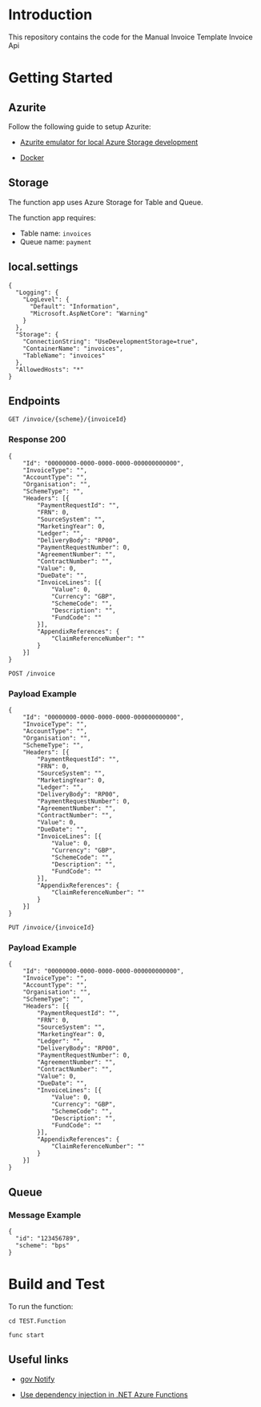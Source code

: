 # Introduction 
This repository contains the code for the Manual Invoice Template Invoice Api

# Getting Started

## Azurite

Follow the following guide to setup Azurite:

- [Azurite emulator for local Azure Storage development](https://dev.azure.com/defragovuk/DEFRA-EST/_wiki/wikis/DEFRA-EST/7722/Azurite-emulator-for-local-Azure-Storage-development)

- [Docker](https://dev.azure.com/defragovuk/DEFRA-EST/_wiki/wikis/DEFRA-EST/9601/Azurite-with-Docker)

## Storage

The function app uses Azure Storage for Table and Queue.

The function app requires:

- Table name: `invoices`
- Queue name: `payment`

## local.settings

```
{
  "Logging": {
    "LogLevel": {
      "Default": "Information",
      "Microsoft.AspNetCore": "Warning"
    }
  },
  "Storage": {
    "ConnectionString": "UseDevelopmentStorage=true",
    "ContainerName": "invoices",
    "TableName": "invoices"
  },
  "AllowedHosts": "*"
}
```

## Endpoints

`GET /invoice/{scheme}/{invoiceId}`

### Response 200

```
{
    "Id": "00000000-0000-0000-0000-000000000000",
    "InvoiceType": "",
    "AccountType": "",
    "Organisation": "",
    "SchemeType": "",
    "Headers": [{
        "PaymentRequestId": "",
        "FRN": 0,
        "SourceSystem": "",
        "MarketingYear": 0,
        "Ledger": "",
        "DeliveryBody": "RP00",
        "PaymentRequestNumber": 0,
        "AgreementNumber": "",
        "ContractNumber": "",
        "Value": 0,
        "DueDate": "",
        "InvoiceLines": [{
            "Value": 0,
            "Currency": "GBP",
            "SchemeCode": "",
            "Description": "",
            "FundCode": ""
        }],
        "AppendixReferences": {
            "ClaimReferenceNumber": ""
        }
    }]
}
```

`POST /invoice`

### Payload Example

```
{
    "Id": "00000000-0000-0000-0000-000000000000",
    "InvoiceType": "",
    "AccountType": "",
    "Organisation": "",
    "SchemeType": "",
    "Headers": [{
        "PaymentRequestId": "",
        "FRN": 0,
        "SourceSystem": "",
        "MarketingYear": 0,
        "Ledger": "",
        "DeliveryBody": "RP00",
        "PaymentRequestNumber": 0,
        "AgreementNumber": "",
        "ContractNumber": "",
        "Value": 0,
        "DueDate": "",
        "InvoiceLines": [{
            "Value": 0,
            "Currency": "GBP",
            "SchemeCode": "",
            "Description": "",
            "FundCode": ""
        }],
        "AppendixReferences": {
            "ClaimReferenceNumber": ""
        }
    }]
}
```

`PUT /invoice/{invoiceId}`

### Payload Example

```
{
    "Id": "00000000-0000-0000-0000-000000000000",
    "InvoiceType": "",
    "AccountType": "",
    "Organisation": "",
    "SchemeType": "",
    "Headers": [{
        "PaymentRequestId": "",
        "FRN": 0,
        "SourceSystem": "",
        "MarketingYear": 0,
        "Ledger": "",
        "DeliveryBody": "RP00",
        "PaymentRequestNumber": 0,
        "AgreementNumber": "",
        "ContractNumber": "",
        "Value": 0,
        "DueDate": "",
        "InvoiceLines": [{
            "Value": 0,
            "Currency": "GBP",
            "SchemeCode": "",
            "Description": "",
            "FundCode": ""
        }],
        "AppendixReferences": {
            "ClaimReferenceNumber": ""
        }
    }]
}
```

## Queue

### Message Example

```
{
  "id": "123456789",
  "scheme": "bps"
}
```

# Build and Test
To run the function:

`cd TEST.Function`

`func start`

## Useful links

- [gov Notify](https://www.notifications.service.gov.uk/using-notify/api-documentation)

- [Use dependency injection in .NET Azure Functions](https://learn.microsoft.com/en-us/azure/azure-functions/functions-dotnet-dependency-injection)